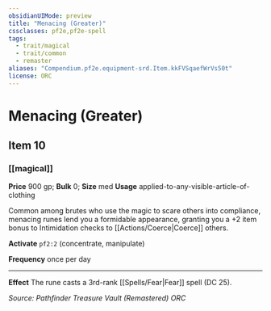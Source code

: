 ```yaml
---
obsidianUIMode: preview
title: "Menacing (Greater)"
cssclasses: pf2e,pf2e-spell
tags:
  - trait/magical
  - trait/common
  - remaster
aliases: "Compendium.pf2e.equipment-srd.Item.kkFVSqaefWrVs50t"
license: ORC
---
```

# Menacing (Greater)
## Item 10
### [[magical]]


**Price** 900 gp; 
**Bulk** 0; **Size** med
**Usage** applied-to-any-visible-article-of-clothing

Common among brutes who use the magic to scare others into compliance, menacing runes lend you a formidable appearance, granting you a +2 item bonus to Intimidation checks to [[Actions/Coerce|Coerce]] others.

**Activate** `pf2:2` (concentrate, manipulate)

**Frequency** once per day

* * *

**Effect** The rune casts a 3rd-rank [[Spells/Fear|Fear]] spell (DC 25).

*Source: Pathfinder Treasure Vault (Remastered)*
*ORC*